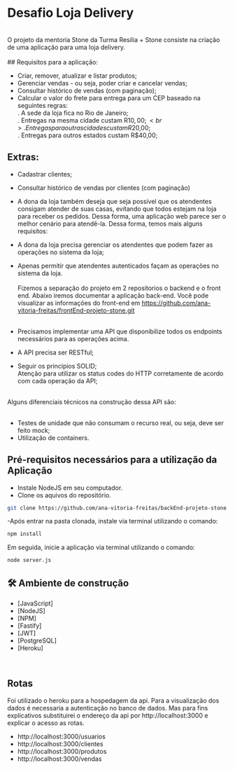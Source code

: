 # Desafio Loja Delivery
<br>
O projeto da mentoria Stone da Turma Resilia + Stone consiste na criação de uma aplicação para uma loja delivery. 
<br><br>
## Requisitos para a aplicação:<br>

- Criar, remover, atualizar e listar produtos; <br>
- Gerenciar vendas - ou seja, poder criar e cancelar vendas; <br>
- Consultar histórico de vendas (com paginação); <br>
- Calcular o valor do frete para entrega para um CEP baseado na seguintes regras: <br>
. A sede da loja fica no Rio de Janeiro; <br>
. Entregas na mesma cidade custam R$10,00; <br>
. Entregas para outras cidades custam R$20,00; <br>
. Entregas para outros estados custam R$40,00;<br>

## Extras:
- Cadastrar clientes;
- Consultar histórico de vendas por clientes (com paginação)
- A dona da loja também deseja que seja possível que os atendentes consigam atender de suas casas, evitando que todos estejam na loja para receber os pedidos. Dessa forma, uma aplicação web parece ser o melhor cenário para atendê-la. Dessa forma, temos mais alguns requisitos:
- A dona da loja precisa gerenciar os atendentes que podem fazer as operações no sistema da loja;
- Apenas permitir que atendentes autenticados façam as operações no sistema da loja.
<br><br>
Fizemos a separação do projeto em 2 repositorios o backend e o front end. Abaixo iremos documentar a aplicação back-end. Você pode visualizar as informações do front-end em https://github.com/ana-vitoria-freitas/frontEnd-projeto-stone.git <br><br>

- Precisamos implementar uma API que disponibilize todos os endpoints necessários para as operações acima. <br>
- A API precisa ser RESTful; <br>
- Seguir os princípios SOLID;<br>
Atenção para utilizar os status codes do HTTP corretamente de acordo com cada operação da API;<br><br>

Alguns diferenciais técnicos na construção dessa API são:<br><br>

- Testes de unidade que não consumam o recurso real, ou seja, deve ser feito mock;<br>
- Utilização de containers.<br>

## Pré-requisitos necessários para a utilização da Aplicação

- Instale NodeJS em seu computador.<br>
- Clone os aquivos do repositório.<br>
```sh
git clone https://github.com/ana-vitoria-freitas/backEnd-projeto-stone.git
```
-Após entrar na pasta clonada, instale via terminal utilizando o comando:
```sh
npm install 
```
Em seguida, inicie a aplicação via terminal utilizando o comando:
```sh
node server.js
```

## 🛠️ Ambiente de construção

* [JavaScript]
* [NodeJS]
* [NPM]
* [Fastify] 
* [JWT] 
* [PostgreSQL]
* [Heroku] 

<br>

## Rotas

Foi utilizado o heroku para a hospedagem da api. Para a visualização dos dados é necessaria a autenticação no banco de dados. Mas para fins explicativos substituirei o endereço da api por http://localhost:3000 e explicar o acesso as rotas.
<br>
- http://localhost:3000/usuarios <br>
- http://localhost:3000/clientes <br>
- http://localhost:3000/produtos <br>
- http://localhost:3000/vendas <br>

